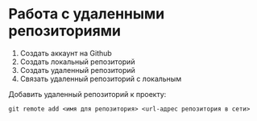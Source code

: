 # Работа с удаленными репозиториями
1. Создать аккаунт на Github
2. Создать локальный репозиторий
3. Создать удаленный репозиторий
4. Связать удаленный репозиторий с локальным

Добавить удаленный репозиторий к проекту:
~~~
git remote add <имя для репозитория> <url-адрес репозитория в сети>
~~~
